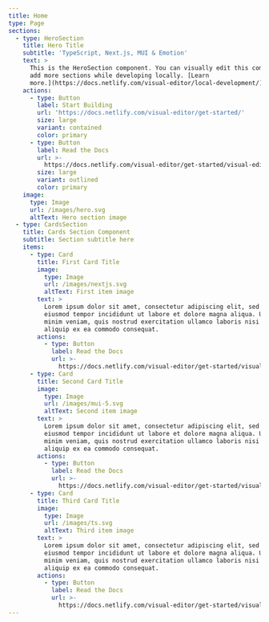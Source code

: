 ```yaml
---
title: Home
type: Page
sections:
  - type: HeroSection
    title: Hero Title
    subtitle: 'TypeScript, Next.js, MUI & Emotion'
    text: >
      This is the HeroSection component. You can visually edit this component &
      add more sections while developing locally. [Learn
      more.](https://docs.netlify.com/visual-editor/local-development/)
    actions:
      - type: Button
        label: Start Building
        url: 'https://docs.netlify.com/visual-editor/get-started/'
        size: large
        variant: contained
        color: primary
      - type: Button
        label: Read the Docs
        url: >-
          https://docs.netlify.com/visual-editor/get-started/visual-editor-quickstart/#app
        size: large
        variant: outlined
        color: primary
    image:
      type: Image
      url: /images/hero.svg
      altText: Hero section image
  - type: CardsSection
    title: Cards Section Component
    subtitle: Section subtitle here
    items:
      - type: Card
        title: First Card Title
        image:
          type: Image
          url: /images/nextjs.svg
          altText: First item image
        text: >
          Lorem ipsum dolor sit amet, consectetur adipiscing elit, sed do
          eiusmod tempor incididunt ut labore et dolore magna aliqua. Ut enim ad
          minim veniam, quis nostrud exercitation ullamco laboris nisi ut
          aliquip ex ea commodo consequat.
        actions:
          - type: Button
            label: Read the Docs
            url: >-
              https://docs.netlify.com/visual-editor/get-started/visual-editor-quickstart/#app
      - type: Card
        title: Second Card Title
        image:
          type: Image
          url: /images/mui-5.svg
          altText: Second item image
        text: >
          Lorem ipsum dolor sit amet, consectetur adipiscing elit, sed do
          eiusmod tempor incididunt ut labore et dolore magna aliqua. Ut enim ad
          minim veniam, quis nostrud exercitation ullamco laboris nisi ut
          aliquip ex ea commodo consequat.
        actions:
          - type: Button
            label: Read the Docs
            url: >-
              https://docs.netlify.com/visual-editor/get-started/visual-editor-quickstart/#app
      - type: Card
        title: Third Card Title
        image:
          type: Image
          url: /images/ts.svg
          altText: Third item image
        text: >
          Lorem ipsum dolor sit amet, consectetur adipiscing elit, sed do
          eiusmod tempor incididunt ut labore et dolore magna aliqua. Ut enim ad
          minim veniam, quis nostrud exercitation ullamco laboris nisi ut
          aliquip ex ea commodo consequat.
        actions:
          - type: Button
            label: Read the Docs
            url: >-
              https://docs.netlify.com/visual-editor/get-started/visual-editor-quickstart/#app
---
```

